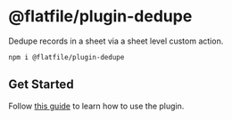 # @flatfile/plugin-dedupe

Dedupe records in a sheet via a sheet level custom action.

`npm i @flatfile/plugin-dedupe`

## Get Started

Follow [this guide](https://flatfile.com/docs/plugins/automations/dedupe) to learn how to use the plugin.
